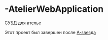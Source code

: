 # -AtelierWebApplication
СУБД для ателье

Этот проект был завершен после <a href="https://github.com/Victor954/A-Star-Unity">A-звезда</a>
